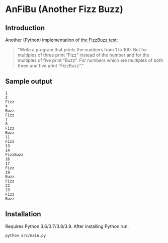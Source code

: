 # AnFiBu (Another Fizz Buzz)

## Introduction

Another (Python) implementation of [the FizzBuzz test](http://wiki.c2.com/?FizzBuzzTest):

> "Write a program that prints the numbers from 1 to 100. But for multiples of three print “Fizz” instead of the number and for the multiples of five print “Buzz”. For numbers which are multiples of both three and five print “FizzBuzz”."

## Sample output

```text
1
2
Fizz
4
Buzz
Fizz
7
8
Fizz
Buzz
11
Fizz
13
14
FizzBuzz
16
17
Fizz
19
Buzz
Fizz
22
23
Fizz
Buzz
```

## Installation

Requires Python 3.6/3.7/3.8/3.9. After installing Python run:

```
python src/main.py
```